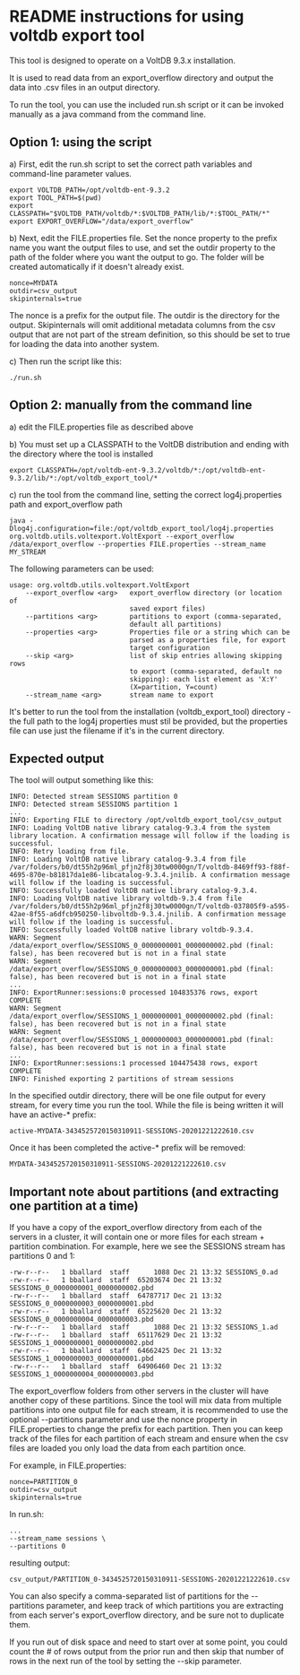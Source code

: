 README instructions for using voltdb export tool
================================================
This tool is designed to operate on a VoltDB 9.3.x installation.

It is used to read data from an export_overflow directory and output the data into .csv files in an output directory.

To run the tool, you can use the included run.sh script or it can be invoked manually as a java command from the command line.


Option 1: using the script
--------------------------

a) First, edit the run.sh script to set the correct path variables and command-line parameter values.

    export VOLTDB_PATH=/opt/voltdb-ent-9.3.2
    export TOOL_PATH=$(pwd)
    export CLASSPATH="$VOLTDB_PATH/voltdb/*:$VOLTDB_PATH/lib/*:$TOOL_PATH/*"
    export EXPORT_OVERFLOW="/data/export_overflow"


b) Next, edit the FILE.properties file. Set the nonce property to the prefix name you want the output files to use, and set the outdir property to the path of the folder where you want the output to go. The folder will be created automatically if it doesn't already exist.

    nonce=MYDATA
    outdir=csv_output
    skipinternals=true

The nonce is a prefix for the output file. The outdir is the directory for the output. Skipinternals will omit additional metadata columns from the csv output that are not part of the stream definition, so this should be set to true for loading the data into another system.

c) Then run the script like this:

    ./run.sh


Option 2: manually from the command line
----------------------------------------

a) edit the FILE.properties file as described above

b) You must set up a CLASSPATH to the VoltDB distribution and ending with the directory where the tool is installed

    export CLASSPATH=/opt/voltdb-ent-9.3.2/voltdb/*:/opt/voltdb-ent-9.3.2/lib/*:/opt/voltdb_export_tool/*

c) run the tool from the command line, setting the correct log4j.properties path and export_overflow path

    java -Dlog4j.configuration=file:/opt/voltdb_export_tool/log4j.properties org.voltdb.utils.voltexport.VoltExport --export_overflow /data/export_overflow --properties FILE.properties --stream_name MY_STREAM

The following parameters can be used:

    usage: org.voltdb.utils.voltexport.VoltExport
        --export_overflow <arg>   export_overflow directory (or location of
                                  saved export files)
        --partitions <arg>        partitions to export (comma-separated,
                                  default all partitions)
        --properties <arg>        Properties file or a string which can be
                                  parsed as a properties file, for export
                                  target configuration
        --skip <arg>              list of skip entries allowing skipping rows
                                  to export (comma-separated, default no
                                  skipping): each list element as 'X:Y'
                                  (X=partition, Y=count)
        --stream_name <arg>       stream name to export

It's better to run the tool from the installation (voltdb_export_tool) directory - the full path to the log4j properties must stil be provided, but the properties file can use just the filename if it's in the current directory.

Expected output
---------------

The tool will output something like this:

    INFO: Detected stream SESSIONS partition 0
    INFO: Detected stream SESSIONS partition 1
    ...
    INFO: Exporting FILE to directory /opt/voltdb_export_tool/csv_output
    INFO: Loading VoltDB native library catalog-9.3.4 from the system library location. A confirmation message will follow if the loading is successful.
    INFO: Retry loading from file.
    INFO: Loading VoltDB native library catalog-9.3.4 from file /var/folders/b0/dt55h2p96ml_pfjn2f8j30tw0000gn/T/voltdb-8469ff93-f88f-4695-870e-b81817da1e86-libcatalog-9.3.4.jnilib. A confirmation message will follow if the loading is successful.
    INFO: Successfully loaded VoltDB native library catalog-9.3.4.
    INFO: Loading VoltDB native library voltdb-9.3.4 from file /var/folders/b0/dt55h2p96ml_pfjn2f8j30tw0000gn/T/voltdb-037805f9-a595-42ae-8f55-a6dfcb950250-libvoltdb-9.3.4.jnilib. A confirmation message will follow if the loading is successful.
    INFO: Successfully loaded VoltDB native library voltdb-9.3.4.
    WARN: Segment /data/export_overflow/SESSIONS_0_0000000001_0000000002.pbd (final: false), has been recovered but is not in a final state
    WARN: Segment /data/export_overflow/SESSIONS_0_0000000003_0000000001.pbd (final: false), has been recovered but is not in a final state
    ...
    INFO: ExportRunner:sessions:0 processed 104835376 rows, export COMPLETE
    WARN: Segment /data/export_overflow/SESSIONS_1_0000000001_0000000002.pbd (final: false), has been recovered but is not in a final state
    WARN: Segment /data/export_overflow/SESSIONS_1_0000000003_0000000001.pbd (final: false), has been recovered but is not in a final state
    ...
    INFO: ExportRunner:sessions:1 processed 104475438 rows, export COMPLETE
    INFO: Finished exporting 2 partitions of stream sessions

In the specified outdir directory, there will be one file output for every stream, for every time you run the tool. While the file is being written it will have an active-* prefix:

    active-MYDATA-3434525720150310911-SESSIONS-20201221222610.csv

Once it has been completed the active-* prefix will be removed:

    MYDATA-3434525720150310911-SESSIONS-20201221222610.csv

Important note about partitions (and extracting one partition at a time)
----------------------------------------------------------------------------

If you have a copy of the export_overflow directory from each of the servers in a cluster, it will contain one or more files for each stream + partition combination. For example, here we see the SESSIONS stream has partitions 0 and 1:

    -rw-r--r--   1 bballard  staff      1088 Dec 21 13:32 SESSIONS_0.ad
    -rw-r--r--   1 bballard  staff  65203674 Dec 21 13:32 SESSIONS_0_0000000001_0000000002.pbd
    -rw-r--r--   1 bballard  staff  64787717 Dec 21 13:32 SESSIONS_0_0000000003_0000000001.pbd
    -rw-r--r--   1 bballard  staff  65225620 Dec 21 13:32 SESSIONS_0_0000000004_0000000003.pbd
    -rw-r--r--   1 bballard  staff      1088 Dec 21 13:32 SESSIONS_1.ad
    -rw-r--r--   1 bballard  staff  65117629 Dec 21 13:32 SESSIONS_1_0000000001_0000000002.pbd
    -rw-r--r--   1 bballard  staff  64662425 Dec 21 13:32 SESSIONS_1_0000000003_0000000001.pbd
    -rw-r--r--   1 bballard  staff  64906460 Dec 21 13:32 SESSIONS_1_0000000004_0000000003.pbd

The export_overflow folders from other servers in the cluster will have another copy of these partitions. Since the tool will mix data from multiple partitions into one output file for each stream, it is recommended to use the optional --partitions parameter and use the nonce property in FILE.properties to change the prefix for each partition. Then you can keep track of the files for each partition of each stream and ensure when the csv files are loaded you only load the data from each partition once.

For example, in FILE.properties:

    nonce=PARTITION_0
    outdir=csv_output
    skipinternals=true

In run.sh:

    ...
    --stream_name sessions \
    --partitions 0

resulting output:

    csv_output/PARTITION_0-3434525720150310911-SESSIONS-20201221222610.csv


You can also specify a comma-separated list of partitions for the --partitions parameter, and keep track of which partitions you are extracting from each server's export_overflow directory, and be sure not to duplicate them.


If you run out of disk space and need to start over at some point, you could count the # of rows output from the prior run and then skip that number of rows in the next run of the tool by setting the --skip parameter.

